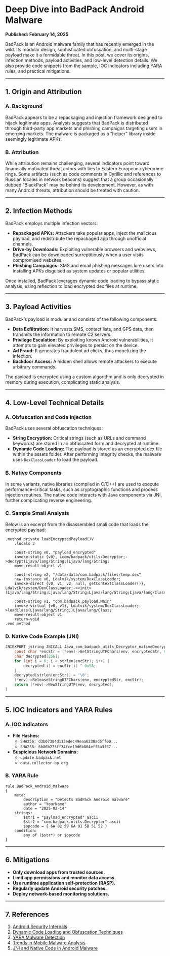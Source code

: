 # Deep Dive into BadPack Android Malware

**Published: February 14, 2025**

BadPack is an Android malware family that has recently emerged in the wild. Its modular design, sophisticated obfuscation, and multi-stage payload make it a formidable threat. In this post, we cover its origins, infection methods, payload activities, and low-level detection details. We also provide code snippets from the sample, IOC indicators including YARA rules, and practical mitigations.

---

## 1. Origin and Attribution

### A. Background

BadPack appears to be a repackaging and injection framework designed to hijack legitimate apps. Analysis suggests that BadPack is distributed through third-party app markets and phishing campaigns targeting users in emerging markets. The malware is packaged as a “helper” library inside seemingly legitimate APKs.  

### B. Attribution

While attribution remains challenging, several indicators point toward financially motivated threat actors with ties to Eastern European cybercrime rings. Some artifacts (such as code comments in Cyrillic and references to Russian locales in network beacons) suggest that a group occasionally dubbed “BlackPack” may be behind its development. However, as with many Android threats, attribution should be treated with caution.

---

## 2. Infection Methods

BadPack employs multiple infection vectors:

- **Repackaged APKs:** Attackers take popular apps, inject the malicious payload, and redistribute the repackaged app through unofficial channels.
- **Drive-by Downloads:** Exploiting vulnerable browsers and webviews, BadPack can be downloaded surreptitiously when a user visits compromised websites.
- **Phishing Campaigns:** SMS and email phishing messages lure users into installing APKs disguised as system updates or popular utilities.

Once installed, BadPack leverages dynamic code loading to bypass static analysis, using reflection to load encrypted dex files at runtime.

---

## 3. Payload Activities

BadPack’s payload is modular and consists of the following components:

- **Data Exfiltration:** It harvests SMS, contact lists, and GPS data, then transmits the information to remote C2 servers.
- **Privilege Escalation:** By exploiting known Android vulnerabilities, it attempts to gain elevated privileges to persist on the device.
- **Ad Fraud:** It generates fraudulent ad clicks, thus monetizing the infection.
- **Backdoor Access:** A hidden shell allows remote attackers to execute arbitrary commands.

The payload is encrypted using a custom algorithm and is only decrypted in memory during execution, complicating static analysis.

---

## 4. Low-Level Technical Details

### A. Obfuscation and Code Injection

BadPack uses several obfuscation techniques:
- **String Encryption:** Critical strings (such as URLs and command keywords) are stored in an obfuscated form and decrypted at runtime.
- **Dynamic Code Loading:** The payload is stored as an encrypted dex file within the assets folder. After performing integrity checks, the malware uses `DexClassLoader` to load the payload.

### B. Native Components

In some variants, native libraries (compiled in C/C++) are used to execute performance-critical tasks, such as cryptographic functions and process injection routines. The native code interacts with Java components via JNI, further complicating reverse engineering.

### C. Sample Smali Analysis

Below is an excerpt from the disassembled smali code that loads the encrypted payload:

```smali
.method private loadEncryptedPayload()V
    .locals 3

    const-string v0, "payload_encrypted"
    invoke-static {v0}, Lcom/badpack/utils/Decryptor;->decrypt(Ljava/lang/String;)Ljava/lang/String;
    move-result-object v1

    const-string v2, "/data/data/com.badpack/files/temp.dex"
    new-instance v0, Ldalvik/system/DexClassLoader;
    invoke-direct {v0, v1, v2, null, getContextClassLoader()}, Ldalvik/system/DexClassLoader;-><init>(Ljava/lang/String;Ljava/lang/String;Ljava/lang/String;Ljava/lang/ClassLoader;)V

    const-string v1, "com.badpack.payload.Main"
    invoke-virtual {v0, v1}, Ldalvik/system/DexClassLoader;->loadClass(Ljava/lang/String;)Ljava/lang/Class;
    move-result-object v1
    return-void
.end method
```

### D. Native Code Example (JNI)

```c
JNIEXPORT jstring JNICALL Java_com_badpack_utils_Decryptor_nativeDecrypt(JNIEnv *env, jobject obj, jstring encryptedStr) {
    const char *encStr = (*env)->GetStringUTFChars(env, encryptedStr, 0);
    char decrypted[256];
    for (int i = 0; i < strlen(encStr); i++) {
        decrypted[i] = encStr[i] ^ 0x5A;
    }
    decrypted[strlen(encStr)] = '\0';
    (*env)->ReleaseStringUTFChars(env, encryptedStr, encStr);
    return (*env)->NewStringUTF(env, decrypted);
}
```

---

## 5. IOC Indicators and YARA Rules

### A. IOC Indicators

- **File Hashes:**  
  - `SHA256: d3b07384d113edec49eaa6238ad5ff00...`
  - `SHA256: 6b86b273ff34fce19d6b804eff5a3f57...`
- **Suspicious Network Domains:**  
  - `update.badpack.net`
  - `data.collector-bp.org`

### B. YARA Rule

```yara
rule BadPack_Android_Malware
{
    meta:
        description = "Detects BadPack Android malware"
        author = "YourName"
        date = "2025-02-14"
    strings:
        $str1 = "payload_encrypted" ascii
        $str2 = "com.badpack.utils.Decryptor" ascii
        $opcode = { 6A 02 59 6A 01 5B 51 52 }
    condition:
        any of ($str*) or $opcode
}
```

---

## 6. Mitigations

- **Only download apps from trusted sources.**
- **Limit app permissions and monitor data access.**
- **Use runtime application self-protection (RASP).**
- **Regularly update Android security patches.**
- **Deploy network-based monitoring solutions.**

---

## 7. References

1. [Android Security Internals](https://www.android.com/guide/)
2. [Dynamic Code Loading and Obfuscation Techniques](https://research.example.com/android-obfuscation)
3. [YARA Malware Detection](https://virustotal.github.io/yara/)
4. [Trends in Mobile Malware Analysis](https://www.trendmicro.com/en_us/research.html)
5. [JNI and Native Code in Android Malware](https://www.blackhat.com/docs/)


